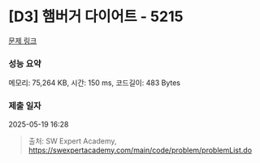 # [D3] 햄버거 다이어트 - 5215 

[문제 링크](https://swexpertacademy.com/main/code/problem/problemDetail.do?contestProbId=AWT-lPB6dHUDFAVT) 

### 성능 요약

메모리: 75,264 KB, 시간: 150 ms, 코드길이: 483 Bytes

### 제출 일자

2025-05-19 16:28



> 출처: SW Expert Academy, https://swexpertacademy.com/main/code/problem/problemList.do